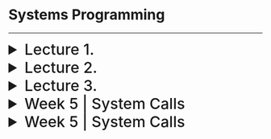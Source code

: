 # Systems Programming

---

<details>
  <summary style="font-size: 30px; font-weight: 500; cursor: pointer;">Lecture 1.</summary>
  
  #### `pwd` P.rint W.orking D.irectory
  Prints the Directory, that this Terminal is currently in.

  #### `cd` C.hange D.irectory
  Change Directory

  `cd ..` CD One level down

</details>

<details>
  <summary style="font-size: 30px; font-weight: 500; cursor: pointer;">Lecture 2.</summary>
  
  #### `chmod` (Change Mode)

  Will be discussed next week

  #### `passwd` (Change Password for current User)

  - Important, Linux Supports File Hierachy;

  - Root, with Children, Children with Users, etc...

  ![Linux Directory Structure](./../static/linux-directory-structure.webp)

  **Everytime you want to MODIFY a File**, make a backup first!

  So like... how do I know `passwd` is a File, not a Directory


```shell
  (base) jason@debian:/etc$ ls -l passwd
-rw-r--r-- 1 root root 2062 Jul 17 14:44 passwd
(base) jason@debian:/etc$ 
  ```

First character of the `-rw-r--r--` doesn't start with a `d`, there it's a file.

Upon `ls -l <File or Directory>`


#### Example of a Directory, when using ls -l on it

```shell
drwxr-xr-x  4 root root    4096 Jul 17 14:39 apache2
-rw-r--r--  1 root root     433 Aug 23  2020 apg.conf
```

Here **apache2** is a directory, whereas **apg.conf** isn't.

---

What's nice about **Linux** is that we can change Networking & Hosts Configurations quite easily!

```shell
(base) jason@debian:/etc$ cat hosts
127.0.0.1	localhost
127.0.1.1	debian

# The following lines are desirable for IPv6 capable hosts
::1     localhost ip6-localhost ip6-loopback
ff02::1 ip6-allnodes
ff02::2 ip6-allrouters

(base) jason@debian:/etc$ cat networks
default		0.0.0.0
loopback	127.0.0.0
link-local	169.254.0.0
```

View groups; sudo, adm, cdrom, dip, plugdev, lpadmin...
- By doing: `groups`

---

### File Types

**b** Buffered (Block-Oriented) Special File *(Such as a disk drive)*

**-** Regular File

**d** Directory File *(Folder)*

**p** Pipe

</details>


<details>
  <summary style="font-size: 30px; font-weight: 500; cursor: pointer;">Lecture 3.</summary>

Creates new Linux Group:
`sudo newgrp {-l groupname}`

List all groups:
`groups`

# `ls -l` Command in Linux

The `ls -l` command is used to list files and directories in a long format, providing detailed information about each item in a directory. The output includes file permissions, ownership, size, modification date, and more.

## File Permissions

The file permissions section in the `ls -l` output consists of ten characters that represent various aspects of a file or directory's access control. These characters are divided into four parts:

### 1. File Type

- The first character indicates the type of the item.
  - `-` indicates a regular file.
  - `d` indicates a directory.
  - `l` indicates a symbolic link.
  - `c` indicates a character device.
  - `b` indicates a block device.
  - `p` indicates a named pipe (FIFO).
  - `s` indicates a socket.

### 2. Owner Permissions

- Characters 2-4 represent permissions for the owner of the file.
  - `r` indicates read permission.
  - `w` indicates write permission.
  - `x` indicates execute permission.
  - `-` indicates no permission.

### 3. Group Permissions

- Characters 5-7 represent permissions for the group associated with the file.
  - `r` indicates read permission.
  - `w` indicates write permission.
  - `x` indicates execute permission.
  - `-` indicates no permission.

### 4. Other Permissions

- Characters 8-10 represent permissions for others (users not in the owner group or group owner).
  - `r` indicates read permission.
  - `w` indicates write permission.
  - `x` indicates execute permission.
  - `-` indicates no permission.

## Examples

Here are some examples of `ls -l` output and their interpretations:

- Regular file with read and write permissions for the owner, read-only for the group and others:
---

## **Interpreter vs. Compiler**

Scripting uses an Interpreter

#### Interpreter


- **Interpreter** is a program that directly executes the source code line by line without converting it into an intermediate machine code or binary.
- It reads, translates, and executes the code line-by-line, which means it's relatively slower in execution compared to compilation.
- Errors are reported as they are encountered during execution, making debugging easier.
- Typically used in scripting languages like Python, Ruby, and JavaScript.

#### Compiler

- **Compiler** is a program that translates the entire source code into machine code or an intermediate representation (e.g., bytecode) before execution.
- It performs analysis of the entire program before execution, which can result in faster execution times.
- Errors are reported after the compilation phase, which means you may need to compile the code again after fixing errors.
- Commonly used in languages like C, C++, and Java.



</details>



<details>
  <summary style="font-size: 30px; font-weight: 500; cursor: pointer;">Week 5 | System Calls</summary>

## Linux System Calls

### Introduction
- Application programs communicate with the OS for services such as:
  - File creation
  - Process duplication
  - Interprocess communication (IPC)
- This is done via `system calls`.
- For developers, system calls are similar to libraries but invoke subroutines directly in Linux.

### System Calls Overview
- Act as an interface to services provided by the OS.
- Allow programs to request services from the OS kernel.
- Implemented as routines in C and C++.

#### Categories of System Calls
1. **File Management**:
   - Linux considers IPC as a subset of file management because it treats IPC mechanisms as special files.
2. **Process Management**:
3. **Error Handling**:

### File Management System Call Hierarchy
- Includes operations like:
  - Opening, closing, reading, writing files.
  - Managing sockets and directories.

### Process Management System Call Hierarchy
- Involves operations related to:
  - Process creation, termination.
  - Signal handling.

---

# Error Handling with `perror()`

`perror()` is used for system call error handling in C, it's a good practice to use, instead of the conventional return -1.

Lib fn: `void perror(char* str)` A void function, which takes a string *(array of chars)* as param str

## Key Points:
- System calls may fail, and by convention, they return `-1` on error.
- The global variable `errno` stores the numeric error code from the last system call.
- `perror()` provides a description of system call errors based on `errno`. *(Better than an Ambigious -1)*
- `perror()` **IS NOT** a system call, it's a STD library method

## Example:

```c
#include <stdio.h>
#include <errno.h>

int main() {
    FILE *fp;

    fp = fopen("nonexistent.txt", "r");
    if(fp == NULL) {
        perror("Error");
        printf("Error code: %d\n", errno);
    }
    
    return 0;
}
```

**Output:**
```
Error: No such file or directory
Error code: 2
```

Here, `perror("Error")` prints the string "Error" followed by a colon and the system's error message corresponding to the current value of errno, which is set to 2 indicating "No such file or directory". 

---

## File Management

- File system calls let you work with files, directories, and special files.
- The `open()` call accesses or creates files.

### File Descriptors
- A returned integer called a **file descriptor** is used for I/O operations on the file.
- On success, `open()` returns a file descriptor. On failure, it returns `-1`.
- Standard I/O Channels:
  - `0`: standard input (`stdin`)
  - `1`: standard output (`stdout`)
  - `2`: standard error (`stderr`)

### Basic Linux I/O Operations
- `open`: Opens or creates a file.
- `read`: Reads bytes from a file.
- `write`: Writes bytes to a file.
- `lseek`: Seeks within a file.
- `close`: Closes a file.
- `unlink`: Removes a file.

### Using `open()` & `close()`
The `open()` call has the following signature:
```c
int open(const char *fileName, int mode[, int permissions]);
```

#### Where:

**fileName:** Path to the file.
**mode:** Bitwise OR'ing of read/write flags with other flags.
**permissions:** Used when a file is being created.

`close()` frees the file descriptor *(fd)*
If successful, it will return `0` upon closing.

#### EXAMPLE:
```c
#include <fcntl.h>
#include <unistd.h>

int main() {
    int fd;
    fd = open("sample.txt", O_WRONLY | O_CREAT, 0644);
    if (fd == -1) {
        // Handle error, maybe with perror?
        return 1;
    }
    write(fd, "Hello, World!", 13);
    close(fd);
    return 0;
}
```

**O_RDONLY :** Open for Read-Only
**O_WRONLY :** Open for Write-Only
**O_RDWR :** Open for read, and write

---

## Process Management in Linux

### Overview
- **Linux Process**: An instance of a program with:
  - Code (text)
  - Data
  - Stack
  - Unique Process ID (PID)
- **Init Process**: The first process with PID 1.

### Process Creation
- Processes are created by duplicating an existing process.
- `"init"` is the ancestor of all processes.
- Child processes inherit code, data, and stack but can execute different code.

**Example in C (forking a process)**:
```c
#include <stdio.h>
#include <unistd.h>

int main() {
    pid_t pid = fork();

    if (pid == 0) {
        printf("Child process with PID: %d\n", getpid());
    } else {
        printf("Parent process with PID: %d\n", getpid());
    }
    return 0;
}
```

#### Process Termination
A child's termination is communicated to its parent.
Parent processes can suspend until a child terminates.

**Example in C (waiting for a child):**
```c
#include <stdio.h>
#include <unistd.h>
#include <sys/wait.h>

int main() {
    pid_t pid = fork();

    if (pid == 0) {
        printf("Child sleeping...\n");
        sleep(2);
        printf("Child done.\n");
    } else {
        wait(NULL);
        printf("Parent resumes after child's completion.\n");
    }
    return 0;
}
```

---

![fork](../static/SYS_1.png)

![getpid](../static/SYS_2.png)

### How shell runs a utility:

![su](../static/SYS_3.png)

**Start with Parent Process:** The shell starts as a parent process with a specific Process ID *(PID)*. In the diagram, this is Parent process PID 34.

**Dupe process using `fork()`:**
- Shell duplicates itself with fork()
- This results in the creation of a child process which is almost identical to the parent process. In the diagram, the child has the **Child process PID 35.**

**Child Process Differentiation using exec():**
- The child process uses the **exec()** system call to replace its current program *(in this case, the shell)* with a new utility program.
- The child process is now running the desired utility instead of the shell.

**Parent Process Waits:**
- While the child process is running the utility, the parent process *(original shell)* waits for the child to complete.
- This is done using the **wait()** system call.

**Child Process Termination using exit():**
- Once the child process finishes executing the utility, it terminates using the **exit()** system call.

**Parent Process Cont.**
- After the child process terminates, the parent process (shell) receives a signal indicating the child's termination.
- The parent process then continues its operations, which in many cases means it returns to a prompt waiting for the next command.

# Linux process-oriented system calls

| Name    | Function                                         |
| ------- | ------------------------------------------------ |
| fork    | Duplicates a process.                            |
| getpid  | Obtains a process's ID number.                   |
| getppid | Obtains a parent process's ID number.            |
| exit    | Terminates a process.                            |
| wait    | Waits for a child process.                       |
| exec..  | Replaces the code, data, and stack of a process. |

</details>


<details>
  <summary style="font-size: 30px; font-weight: 500; cursor: pointer;">Week 5 | System Calls</summary>
  

</details>

